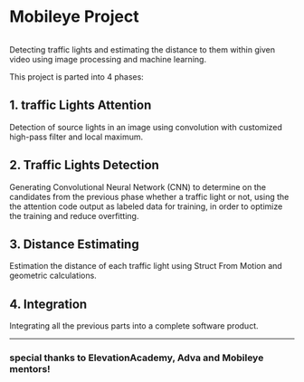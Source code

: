 # Mobileye Project

<img source="https://user-images.githubusercontent.com/57594477/98829618-142f0780-2442-11eb-87c5-93eb1a3cda2b.PNG" width="20">

Detecting traffic lights and estimating the distance to them within given video using image processing and machine learning.

This project is parted into 4 phases:

## 1. traffic Lights Attention
Detection of source lights in an image using convolution with customized high-pass filter and local maximum.

## 2. Traffic Lights Detection
Generating Convolutional Neural Network (CNN) to determine on the candidates from the previous phase whether a traffic light or not,
using the the attention code output as labeled data for training, in order to optimize the training and reduce overfitting.

## 3. Distance Estimating
Estimation the distance of each traffic light using Struct From Motion and geometric calculations.

## 4. Integration
Integrating all the previous parts into a complete software product.


 _______
### special thanks to ElevationAcademy, Adva and Mobileye mentors!
